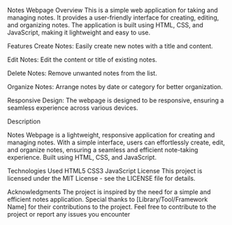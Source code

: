 
Notes Webpage
Overview
This is a simple web application for taking and managing notes. It provides a user-friendly interface for creating, editing, and organizing notes. The application is built using HTML, CSS, and JavaScript, making it lightweight and easy to use.

Features
Create Notes: Easily create new notes with a title and content.

Edit Notes: Edit the content or title of existing notes.

Delete Notes: Remove unwanted notes from the list.

Organize Notes: Arrange notes by date or category for better organization.

Responsive Design: The webpage is designed to be responsive, ensuring a seamless experience across various devices.

Description

Notes Webpage is a lightweight, responsive application for creating and managing notes. With a simple interface, users can effortlessly create, edit, and organize notes, ensuring a seamless and efficient note-taking experience. Built using HTML, CSS, and JavaScript.

Technologies Used
HTML5
CSS3
JavaScript
License
This project is licensed under the MIT License - see the LICENSE file for details.

Acknowledgments
The project is inspired by the need for a simple and efficient notes application.
Special thanks to [Library/Tool/Framework Name] for their contributions to the project.
Feel free to contribute to the project or report any issues you encounter
